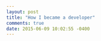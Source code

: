 ```yaml
---
layout: post
title: "How I became a developer"
comments: true
date: 2015-06-09 10:02:55 -0400
---
```


